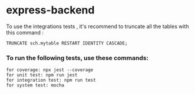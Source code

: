 # express-backend

To use the integrations tests , it's recommend to truncate all the tables with this command :

```TRUNCATE sch.mytable RESTART IDENTITY CASCADE;```

### To run the following tests, use these commands:

```
for coverage: npx jest --coverage
for unit test: npm run jest
for integration test: npm run test
for system test: mocha
```
